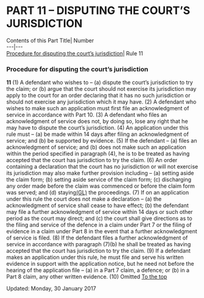 # PART 11 – DISPUTING THE COURT’S JURISDICTION
Contents of this Part
Title| Number  
---|---  
[Procedure for disputing the court’s jurisdiction](https://www.justice.gov.uk/courts/procedure-rules/civil/rules/part11#11.1)| Rule 11  
### Procedure for disputing the court’s jurisdiction

**11**
(1) A defendant who wishes to –
(a) dispute the court’s jurisdiction to try the claim; or
(b) argue that the court should not exercise its jurisdiction
may apply to the court for an order declaring that it has no such jurisdiction or should not exercise any jurisdiction which it may have.
(2) A defendant who wishes to make such an application must first file an acknowledgment of service in accordance with Part 10.
(3) A defendant who files an acknowledgment of service does not, by doing so, lose any right that he may have to dispute the court’s jurisdiction.
(4) An application under this rule must –
(a) be made within 14 days after filing an acknowledgment of service; and
(b) be supported by evidence.
(5) If the defendant –
(a) files an acknowledgment of service; and
(b) does not make such an application within the period specified in paragraph (4),
he is to be treated as having accepted that the court has jurisdiction to try the claim.
(6) An order containing a declaration that the court has no jurisdiction or will not exercise its jurisdiction may also make further provision including –
(a) setting aside the claim form;
(b) setting aside service of the claim form;
(c) discharging any order made before the claim was commenced or before the claim form was served; and
(d) staying[(GL)](https://www.justice.gov.uk/courts/procedure-rules/civil/glossary) the proceedings.
(7) If on an application under this rule the court does not make a declaration –
(a) the acknowledgment of service shall cease to have effect;
(b) the defendant may file a further acknowledgment of service within 14 days or such other period as the court may direct; and
(c) the court shall give directions as to the filing and service of the defence in a claim under Part 7 or the filing of evidence in a claim under Part 8 in the event that a further acknowledgment of service is filed.
(8) If the defendant files a further acknowledgment of service in accordance with paragraph (7)(b) he shall be treated as having accepted that the court has jurisdiction to try the claim.
(9) If a defendant makes an application under this rule, he must file and serve his written evidence in support with the application notice, but he need not before the hearing of the application file –
(a) in a Part 7 claim, a defence; or
(b) in a Part 8 claim, any other written evidence.
(10) Omitted
[To the top](https://www.justice.gov.uk/courts/procedure-rules/civil/rules/part11#top)

Updated: Monday, 30 January 2017
